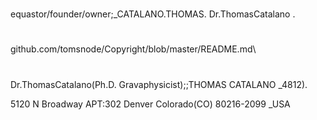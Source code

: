 
#
equastor/founder/owner;_CATALANO.THOMAS\. Dr.ThomasCatalano \.

#
github.com/tomsnode/Copyright/blob/master/README.md\

#
Dr.ThomasCatalano(Ph.D. Gravaphysicist);;THOMAS CATALANO _4812).

5120 N Broadway APT:302 Denver Colorado(CO) 80216-2099 _USA
